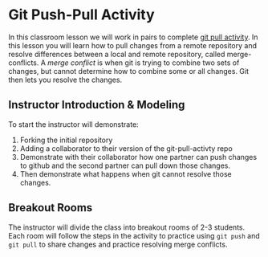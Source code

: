 # Git Push-Pull Activity

In this classroom lesson we will work in pairs to complete [git pull activity](https://github.com/Ada-C14/git-pull-activity).  In this lesson you will learn how to pull changes from a remote repository and resolve differences between a local and remote repository, called merge-conflicts.  A _merge conflict_ is when git is trying to combine two sets of changes, but cannot determine how to combine some or all changes.  Git then lets you resolve the changes.

## Instructor Introduction & Modeling

To start the instructor will demonstrate:

1.  Forking the initial repository
1.  Adding a collaborator to their version of the git-pull-activty repo
1.  Demonstrate with their collaborator how one partner can push changes to github and the second partner can pull down those changes.
1.  Then demonstrate what happens when git cannot resolve those changes.

## Breakout Rooms

The instructor will divide the class into breakout rooms of 2-3 students.  Each room will follow the steps in the activity to practice using `git push` and `git pull` to share changes and practice resolving merge conflicts.  
